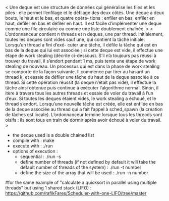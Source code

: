 < Une deque est une structure de données qui généralise les files et les piles : elle permet
l’enfilage et le défilage des deux côtés. Une deque a deux bouts, le haut et le bas, et quatre opéra-
tions : enfiler en bas, enfiler en haut, défiler en bas et défiler en haut. Il est facile d’implémenter
une deque comme une file circulaire ou comme une liste doublement chaînée. >
< L’ordonnanceur contient n threads et n deques, une par thread. Initialement,
toutes les deques sont vides sauf une, qui contient la tâche initiale. Lorsqu’un thread a fini d’exé-
cuter une tâche, il défile la tâche qui est en bas de la deque qui lui est associée ; si cette deque
est vide, il effectue une étape de work stealing (décrite ci-dessous). S’il n’a toujours pas réussi à
trouver du travail, il s’endort pendant 1 ms, puis tente une étape de work stealing de nouveau.
Un processus qui est dans la phase de work stealing se comporte de la façon suivante. Il commence par tirer au hasard un thread k, 
et essaie de défiler une tâche du haut de la deque associée
à ce thread. Si cette opération réussit (la deque n’était pas vide), il effectue la tâche ainsi obtenue
puis continue à exécuter l’algorithme normal. Sinon, il itère à travers tous les autres threads et essaie de voler du travail 
à l’un d’eux. Si toutes les deques étaient vides, le work stealing a échoué, et le thread s’endort.
Lorsqu’une nouvelle tâche est créée, elle est enfilée en bas de la deque associée au thread qui
a fait l’appel à sched_spawn (la création de tâches est locale). L’ordonnanceur termine lorsque
tous les threads sont oisifs : ils sont tous en train de dormir après avoir échoué à voler du travail. >

-   the deque used is a double chained list
-   compile with : make
-   execute with : ./run
-   options of execution :
    +  sequential : ./run -s
    +  define number of threads (if not defined by default it will take the default number of threads of the system) : ./run -t number
    +  define the size of the array that will be used : ./run -n number

#for the same example of "calculate a quicksort in parallel using multiple threads" but using 1 shared stack (LIFO) : 
https://github.com/rafikFares/Scheduler-with-one-LIFO/tree/master
